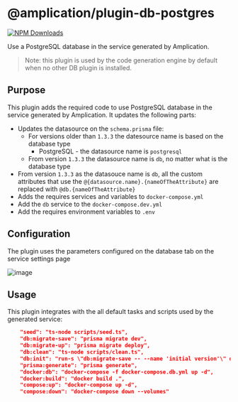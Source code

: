 # @amplication/plugin-db-postgres

[![NPM Downloads](https://img.shields.io/npm/dt/@amplication/plugin-db-postgres)](https://www.npmjs.com/package/@amplication/plugin-db-postgres) 

Use a PostgreSQL database in the service generated by Amplication.


> Note: this plugin is used by the code generation engine by default when no other DB plugin is installed.

## Purpose

This plugin adds the required code to use PostgreSQL database in the service generated by Amplication.
It updates the following parts:
- Updates the datasource on the `schema.prisma` file:
    - For versions older than `1.3.3` the datesource name is based on the database type
        - PostgreSQL - the datasource name is `postgresql`
    - From version `1.3.3` the datasource name is `db`, no matter what is the database type
- From version `1.3.3` as the datasouce name is `db`, all the custom attributes that use the `@{datasource.name}.{nameOfTheAttribute}` are replaced with `@db.{nameOfTheAttribute}`
- Adds the requires services and variables to `docker-compose.yml`
- Add the `db` service to the `docker-compose.dev.yml` 
- Add the requires environment variables to `.env`

## Configuration
The plugin uses the parameters configured on the database tab on the service settings page

![image](https://user-images.githubusercontent.com/43705455/190962515-6ffc6751-71de-4acb-9a85-da9e7096f923.png)


## Usage

This plugin integrates with the all default tasks and scripts used by the generated service:
```json
    "seed": "ts-node scripts/seed.ts",
    "db:migrate-save": "prisma migrate dev",
    "db:migrate-up": "prisma migrate deploy",
    "db:clean": "ts-node scripts/clean.ts",
    "db:init": "run-s \"db:migrate-save -- --name 'initial version'\" db:migrate-up seed",
    "prisma:generate": "prisma generate",
    "docker:db": "docker-compose -f docker-compose.db.yml up -d",
    "docker:build": "docker build .",
    "compose:up": "docker-compose up -d",
    "compose:down": "docker-compose down --volumes"
```    
